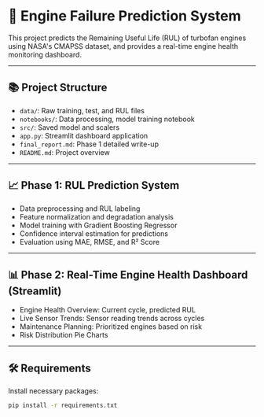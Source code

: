 # 🚀 Engine Failure Prediction System

This project predicts the Remaining Useful Life (RUL) of turbofan engines using NASA's CMAPSS dataset, and provides a real-time engine health monitoring dashboard.

---

## 📚 Project Structure

- `data/`: Raw training, test, and RUL files
- `notebooks/`: Data processing, model training notebook
- `src/`: Saved model and scalers
- `app.py`: Streamlit dashboard application
- `final_report.md`: Phase 1 detailed write-up
- `README.md`: Project overview

---

## 📈 Phase 1: RUL Prediction System

- Data preprocessing and RUL labeling
- Feature normalization and degradation analysis
- Model training with Gradient Boosting Regressor
- Confidence interval estimation for predictions
- Evaluation using MAE, RMSE, and R² Score

---

## 📊 Phase 2: Real-Time Engine Health Dashboard (Streamlit)

- Engine Health Overview: Current cycle, predicted RUL
- Live Sensor Trends: Sensor reading trends across cycles
- Maintenance Planning: Prioritized engines based on risk
- Risk Distribution Pie Charts

---

## 🛠 Requirements

Install necessary packages:
```bash
pip install -r requirements.txt
